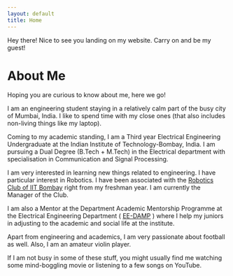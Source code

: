 ```yaml
---
layout: default
title: Home
---
```

	
<p class="message">
  Hey there! Nice to see you landing on my website. Carry on and be my guest!
</p>	

#  About Me

Hoping you are curious to know about me, here we go!

I am an engineering student staying in a relatively calm part of the busy city of Mumbai, India. I like to spend time with my close ones (that also includes non-living things like my laptop).

Coming to my academic standing, I am a Third year Electrical Engineering Undergraduate at the Indian Institute of Technology-Bombay, India. I am pursuing a Dual Degree (B.Tech + M.Tech) in the Electrical department with specialisation in Communication and Signal Processing.
 
I am very interested in learning new things related to engineering. I have particular interest in Robotics. I have been associated with the [Robotics Club of IIT Bombay]( https://stab-iitb.org/robotics-club/ ) right from my freshman year. I am currently the Manager of the Club. 

I am also a Mentor at the Department Academic Mentorship Programme at the Electrical Engineering Department ( [EE-DAMP]( https://dampeeiitb.wordpress.com/ ) ) where I help my juniors in adjusting to the academic and social life at the institute.

Apart from engineering and academics, I am very passionate about football as well. Also, I am an amateur violin player.

If I am not busy in some of these stuff, you might usually find me watching some mind-boggling movie or listening to a few songs on YouTube.
